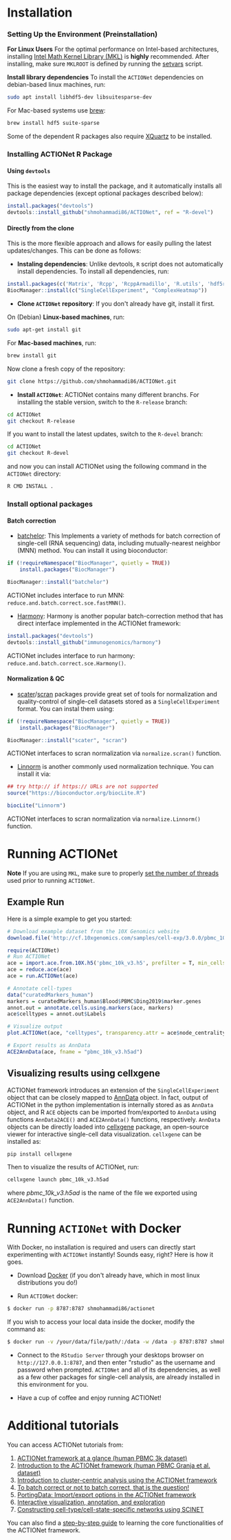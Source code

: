 # Installation
### Setting Up the Environment (Preinstallation)
**For Linux Users** 
For the optimal performance on Intel-based architectures, installing [Intel Math Kernel Library (MKL)](https://software.intel.com/content/www/us/en/develop/articles/intel-math-kernel-library-intel-mkl-2020-install-guide.html) is **highly** recommended. After installing, make sure `MKLROOT` is defined by running the [setvars](https://software.intel.com/content/www/us/en/develop/documentation/using-configuration-file-for-setvars-sh/top.html) script.

**Install library dependencies**
To install the `ACTIONet` dependencies on debian-based linux machines, run:

```bash
sudo apt install libhdf5-dev libsuitesparse-dev
```

For Mac-based systems use [brew](https://brew.sh/):

```bash
brew install hdf5 suite-sparse
```
Some of the dependent R packages also require [XQuartz](https://www.xquartz.org) to be installed.

### Installing ACTIONet R Package

#### Using `devtools`
This is the easiest way to install the package, and it automatically installs all package dependencies (except optional packages described below):

```r
install.packages("devtools")
devtools::install_github("shmohammadi86/ACTIONet", ref = "R-devel")

```

#### Directly from the clone
This is the more flexible approach and allows for easily pulling the latest updates/changes. This can be done as follows:

* **Instaling dependencies**: Unlike devtools, `R` script does not automatically install dependencies. To install all dependencies, run:

```r
install.packages(c('Matrix', 'Rcpp', 'RcppArmadillo', 'R.utils', 'hdf5r', 'plotly', 'ggpubr', 'corrplot', 'wordcloud', 'threejs', 'RColorBrewer'))
BiocManager::install(c("SingleCellExperiment", "ComplexHeatmap"))
```

* **Clone `ACTIONet` repository**:
If you don't already have git, install it first. 

On (Debian) **Linux-based  machines**, run:

```bash
sudo apt-get install git
```

For **Mac-based machines**, run:

```bash
brew install git
```

Now clone a fresh copy of the repository:

```bash
git clone https://github.com/shmohammadi86/ACTIONet.git
```


* **Install `ACTIONet`**:
ACTIONet contains many different branchs. For installing the stable version, switch to the `R-release` branch:

```bash
cd ACTIONet
git checkout R-release
```

If you want to install the latest updates, switch to the `R-devel` branch:

```bash
cd ACTIONet
git checkout R-devel
```

and now you can install ACTIONet using the following command in the `ACTIONet` directory:

```bash
R CMD INSTALL .
```

### Install optional packages
#### Batch correction
* [batchelor](https://bioconductor.org/packages/release/bioc/html/batchelor.html): This Implements a variety of methods for batch correction of single-cell (RNA sequencing) data, including mutually-nearest neighbor (MNN) method. You can install it using bioconductor:

```r
if (!requireNamespace("BiocManager", quietly = TRUE))
    install.packages("BiocManager")

BiocManager::install("batchelor")
```

ACTIONet includes interface to run MNN: `reduce.and.batch.correct.sce.fastMNN()`.


* [Harmony](https://github.com/immunogenomics/harmony): Harmony is another popular batch-correction method that has direct interface implemented in the ACTIONet framework:

```r
install.packages("devtools")
devtools::install_github("immunogenomics/harmony")
```

ACTIONet includes interface to run harmony: `reduce.and.batch.correct.sce.Harmony()`.


#### Normalization & QC
* [scater](http://bioconductor.org/packages/release/bioc/html/scater.html)/[scran](https://bioconductor.org/packages/release/bioc/html/scran.html) packages provide great set of tools for normalization and quality-control of single-cell datasets stored as a `SingleCellExperiment` format. You can instal them using:

```r
if (!requireNamespace("BiocManager", quietly = TRUE))
    install.packages("BiocManager")

BiocManager::install("scater", "scran")
```
ACTIONet interfaces to scran normalization via `normalize.scran()` function.

* [Linnorm](https://bioconductor.riken.jp/packages/3.4/bioc/html/Linnorm.html) is another commonly used normalization technique. You can install it via:

```r
## try http:// if https:// URLs are not supported
source("https://bioconductor.org/biocLite.R")

biocLite("Linnorm")

```


ACTIONet interfaces to scran normalization via `normalize.Linnorm()` function.



# Running ACTIONet
**Note** If you are using `MKL`, make sure to properly [set the number of threads](https://software.intel.com/content/www/us/en/develop/documentation/mkl-macos-developer-guide/top/managing-performance-and-memory/improving-performance-with-threading/techniques-to-set-the-number-of-threads.html) used prior to running `ACTIONet`.

## Example Run
Here is a simple example to get you started:

```r
# Download example dataset from the 10X Genomics website
download.file('http://cf.10xgenomics.com/samples/cell-exp/3.0.0/pbmc_10k_v3/pbmc_10k_v3_filtered_feature_bc_matrix.h5', 'pbmc_10k_v3.h5') 

require(ACTIONet)
# Run ACTIONet
ace = import.ace.from.10X.h5('pbmc_10k_v3.h5', prefilter = T, min_cells_per_feat = 0.01, min_feats_per_cell = 1000)
ace = reduce.ace(ace)
ace = run.ACTIONet(ace)

# Annotate cell-types
data("curatedMarkers_human")
markers = curatedMarkers_human$Blood$PBMC$Ding2019$marker.genes
annot.out = annotate.cells.using.markers(ace, markers)
ace$celltypes = annot.out$Labels

# Visualize output
plot.ACTIONet(ace, "celltypes", transparency.attr = ace$node_centrality)

# Export results as AnnData
ACE2AnnData(ace, fname = "pbmc_10k_v3.h5ad")
```
## Visualizing results using cellxgene

ACTIONet framework introduces an extension of the `SingleCellExperiment` object that can be closely mapped to [AnnData](https://anndata.readthedocs.io/en/stable/index.html) object. In fact, output of ACTIONet in the python implementation is internally stored as as `AnnData` object, and R `ACE` objects can be imported from/exported to `AnnData` using functions `AnnData2ACE()` and `ACE2AnnData()` functions, respectively. `AnnData` objects can be directly loaded into [cellxgene](https://github.com/chanzuckerberg/cellxgene) package, an open-source viewer for interactive single-cell data visualization. `cellxgene` can be installed as:

```bash
pip install cellxgene

```

Then to visualize the results of ACTIONet, run:
```bash
cellxgene launch pbmc_10k_v3.h5ad
```

where *pbmc_10k_v3.h5ad* is the name of the file we exported using `ACE2AnnData()` function.


# Running `ACTIONet` with Docker

With Docker, no installation is required and users can directly start experimenting with `ACTIONet` instantly! Sounds easy, right? Here is how it goes.

* Download [Docker](https://store.docker.com/search?offering=community&type=edition) (if you don't already have, which in most linux distributions you do!)

* Run `ACTIONet` docker: 

```bash
$ docker run -p 8787:8787 shmohammadi86/actionet
```
If you wish to access your local data inside the docker, modify the command as:

```bash
$ docker run -v /your/data/file/path/:/data -w /data -p 8787:8787 shmohammadi86/actionet
```

* Connect to the `RStudio Server` through your desktops browser on `http://127.0.0.1:8787`, and then enter "rstudio" as the username and password when prompted. `ACTIONet` and all of its dependencies, as well as a few other packages for single-cell analysis,  are already installed in this environment for you.

* Have a cup of coffee and enjoy running ACTIONet!


# Additional tutorials
You can access ACTIONet tutorials from:
1. [ACTIONet framework at a glance (human PBMC 3k dataset)](http://compbio.mit.edu/ACTIONet/tutorials/mini_intro.html)
2. [Introduction to the ACTIONet framework (human PBMC Granja et al. dataset)](http://compbio.mit.edu/ACTIONet/tutorials/intro.html)
3. [Introduction to cluster-centric analysis using the ACTIONet framework](http://compbio.mit.edu/ACTIONet/tutorials/clustering.html)
4. [To batch correct or not to batch correct, that is the question!](http://compbio.mit.edu/ACTIONet/tutorials/batch.html)
5. [PortingData: Import/export options in the ACTIONet framework](http://compbio.mit.edu/ACTIONet/tutorials/porting_data.html)
6. [Interactive visualization, annotation, and exploration](http://compbio.mit.edu/ACTIONet/tutorials/annotation.html)
7. [Constructing cell-type/cell-state-specific networks using SCINET](http://compbio.mit.edu/ACTIONet/tutorials/scinet.html)

You can also find a [step-by-step guide](http://compbio.mit.edu/ACTIONet/tutorials/guide.html) to learning the core functionalities of the ACTIONet framework.

